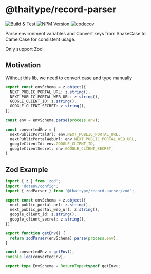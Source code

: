 # @thaitype/record-parser

 [![Build & Test](https://github.com/thaitype/record-parser/actions/workflows/test.yml/badge.svg)](https://github.com/thaitype/record-parser/actions/workflows/test.yml)
 [![NPM Version ](https://img.shields.io/npm/v/@thaitype/record-parser)](https://www.npmjs.com/package/@thaitype/record-parser)
[![codecov](https://codecov.io/gh/thaitype/record-parser/branch/main/graph/badge.svg?token=4KIB8OINNL)](https://codecov.io/gh/thaitype/record-parser)   

Parse environment variables and Convert keys from SnakeCase to CamelCase for consistent usage.

Only support Zod

## Motivation

Without this lib, we need to convert case and type manually

```ts
export const envSchema = z.object({
  NEXT_PUBLIC_PORTAL_URL: z.string(),
  NEXT_PUBLIC_PORTAL_WEB_URL: z.string(),
  GOOGLE_CLIENT_ID: z.string(),
  GOOGLE_CLIENT_SECRET: z.string(),
});

const env = envSchema.parse(process.env);

const convertedEnv = {
  nextPublicPortalUrl: env.NEXT_PUBLIC_PORTAL_URL,
  nextPublicPortalWebUrl: env.NEXT_PUBLIC_PORTAL_WEB_URL,
  googleClientId: env.GOOGLE_CLIENT_ID,
  googleClientSecret: env.GOOGLE_CLIENT_SECRET,
}
```

## Zod Example

```ts
import { z } from 'zod';
import 'dotenv/config';
import { zodParser } from '@thaitype/record-parser/zod';

export const envSchema = z.object({
  next_public_portal_url: z.string(),
  next_public_portal_web_url: z.string(),
  google_client_id: z.string(),
  google_client_secret: z.string(),
});

export function getEnv() {
  return zodParser(envSchema).parse(process.env);
}

const convertedEnv = getEnv();
console.log(convertedEnv);

export type EnvSchema = ReturnType<typeof getEnv>;
```


